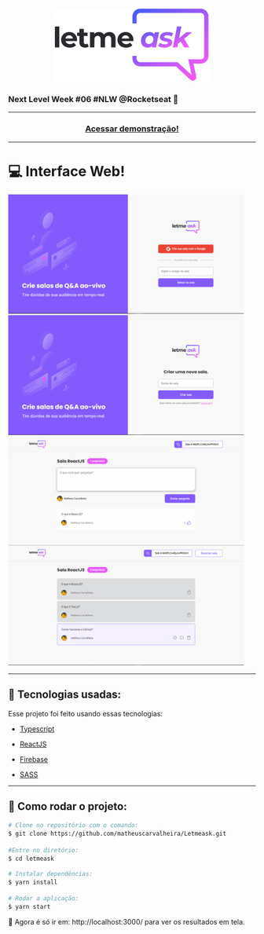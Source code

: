 <p align="center">
  <img src="./src/assets/images/logo.svg"/>
</p>

### **Next Level Week** #06 #NLW @Rocketseat 📳

---

<h3 align="center">
  <a href="https://letmeask-bd05a.web.app/">Acessar demonstração!<a>
</h3>

---

# 💻 Interface Web!

<p>
  <img src="./public/images/homepage.png" width="480"/>
  <img src="./public/images/createroom.png" width="480"/>
  <img src="./public/images/room.png" width="480"/>
  <img src="./public/images/adminroom.png" width="480" center/>
</p>

---

## 🔎 Tecnologias usadas:

Esse projeto foi feito usando essas tecnologias:

- [Typescript](https://www.typescriptlang.org/)

- [ReactJS](https://reactjs.org/)

- [Firebase](https://firebase.google.com/)

- [SASS](https://sass-lang.com/)

---

## 🎥 Como rodar o projeto:

```bash
# Clone no repositório com o comando:
$ git clone https://github.com/matheuscarvalheira/Letmeask.git

#Entre no diretório:
$ cd letmeask
```

```bash
# Instalar dependências:
$ yarn install

# Rodar a aplicação:
$ yarn start
```

🚀 Agora é só ir em: http://localhost:3000/ para ver os resultados em tela.
